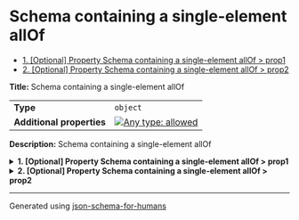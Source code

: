 # Schema containing a single-element allOf

- [1. [Optional] Property Schema containing a single-element allOf > prop1](#prop1-726f7031)
- [2. [Optional] Property Schema containing a single-element allOf > prop2](#prop2-726f7032)

**Title:** Schema containing a single-element allOf

|                           |                                                                                                                                   |
| ------------------------- | --------------------------------------------------------------------------------------------------------------------------------- |
| **Type**                  | `object`                                                                                                                          |
| **Additional properties** | [![Any type: allowed](https://img.shields.io/badge/Any%20type-allowed-green)](# "Additional Properties of any type are allowed.") |

**Description:** Schema containing a single-element allOf

<details>
<summary><strong> <a name="prop1-726f7031"></a>1. [Optional] Property Schema containing a single-element allOf > prop1</strong>  

</summary>
<blockquote>

|                |          |
| -------------- | -------- |
| **Type**       | `string` |
| **Default**    | `"hi"`   |
| **Defined in** |          |

**Description:** My string definition

</blockquote>
</details>

<details>
<summary><strong> <a name="prop2-726f7032"></a>2. [Optional] Property Schema containing a single-element allOf > prop2</strong>  

</summary>
<blockquote>

|          |          |
| -------- | -------- |
| **Type** | `number` |

</blockquote>
</details>

----------------------------------------------------------------------------------------------------------------------------
Generated using [json-schema-for-humans](https://github.com/coveooss/json-schema-for-humans)